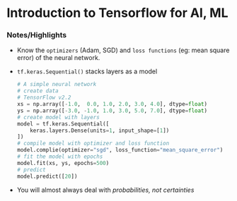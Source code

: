 # Introduction to Tensorflow for AI, ML



### Notes/Highlights

- Know the `optimizers` (Adam, SGD) and `loss functions` (eg: mean square error) of the neural network. 

- `tf.keras.Sequential()` stacks layers as a model

  ```python
  # A simple neural network
  # create data
  # TensorFlow v2.2
  xs = np.array([-1.0,  0.0, 1.0, 2.0, 3.0, 4.0], dtype=float)
  ys = np.array([-3.0, -1.0, 1.0, 3.0, 5.0, 7.0], dtype=float)
  # create model with layers
  model = tf.keras.Sequential([
      keras.layers.Dense(units=1, input_shape=[1])
  ])
  # compile model with optimizer and loss function
  model.complie(optimizer="sgd", loss_function="mean_square_error")
  # fit the model with epochs
  model.fit(xs, ys, epochs=500)
  # predict
  model.predict([20])
  ```

- You will almost always deal with *probabilities, not certainties*

